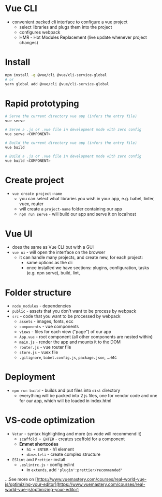 # Vue CLI

* convenient packed cli interface to configure a vue project
  * select libraries and plugs them into the project
  * configures webpack
  * HMR - Hot Modules Replacement (live update whenever project changes)

# Install

```bash
npm install -g @vue/cli @vue/cli-service-global
# or
yarn global add @vue/cli @vue/cli-service-global
```

# Rapid prototyping

```bash
# Serve the current directory vue app (infers the entry file)
vue serve

# Serve a .js or .vue file in development mode with zero config
vue serve <COMPONENT>

# Build the current directory vue app (infers the entry file)
vue build

# Build a .js or .vue file in development mode with zero config
vue build <COMPONENT>
```

# Create project

* `vue create project-name`
  * you can select what libraries you wish in your app, e.g. babel, linter, vuex, router
  * will create a `project-name` folder containing our app
  * `npm run serve` - will build our app and serve it on localhost

# Vue UI

* does the same as Vue CLI but with a GUI
* `vue ui` - will open the interface on the browser
  * it can handle many projects, and create new, for each project:
    * same options as the cli
    * once installed we have sections: plugins, configuration, tasks (e.g. npn serve), build, lint, 

# Folder structure

* `node_modules` - dependencies
* `public` - assets that you don't want to be process by webpack
* `src` - code that you want to be processed by webpack
  * `assets` - images, fonts, ecc
  * `components` - vue components
  * `views` - files for each view ("page") of our app
  * `App.vue` - root component (all other components are nested within)
  * `main.js` - render the app and mounts it to the DOM
  * `router.js` - vue router file
  * `store.js` - vuex file
  * `.gitignore`, `babel.config.js`, `package.json`, ...etc

# Deployment

* `npm run build` - builds and put files into `dist` directory
  * everything will be packed into 2 js files, one for vendor code and one for our app, which will be loaded in index.html

# VS-code optimization

* `Vetur` - syntax highlighting and more (cs vode will recommend it)
  * `scaffold + ENTER` - creates scaffold for a component
  * __Emmet shortcodes__ 
    * `h1 + ENTER` - h1 element
    * `div>ul>li` - create complex structure
* `ESlint` and `Prettier` install
  * `.eslintrc.js` - config eslint
    * in `extends`, add `'plugin':prettier/recommended'`

...See more on [https://www.vuemastery.com/courses/real-world-vue-js/optimizing-your-editor](https://www.vuemastery.com/courses/real-world-vue-js/optimizing-your-editor)